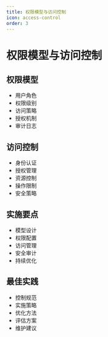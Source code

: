 ```yaml
---
title: 权限模型与访问控制
icon: access-control
order: 3
---
```


# 权限模型与访问控制

## 权限模型
- 用户角色
- 权限级别
- 访问策略
- 授权机制
- 审计日志

## 访问控制
- 身份认证
- 授权管理
- 资源控制
- 操作限制
- 安全策略

## 实施要点
- 模型设计
- 权限配置
- 访问管理
- 安全审计
- 持续优化

## 最佳实践
- 控制规范
- 实施策略
- 优化方法
- 评估方案
- 维护建议
